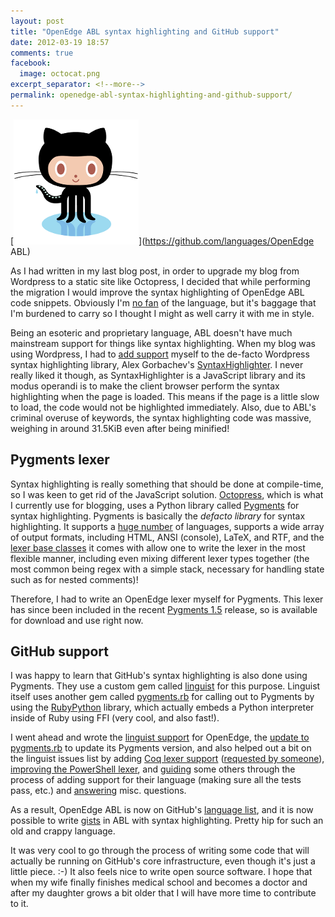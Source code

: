 ```yaml
---
layout: post
title: "OpenEdge ABL syntax highlighting and GitHub support"
date: 2012-03-19 18:57
comments: true
facebook:
  image: octocat.png
excerpt_separator: <!--more-->
permalink: openedge-abl-syntax-highlighting-and-github-support/
---
```


[![GitHub Octocat logo](/images/octocat.png "GitHub Octocat logo")](https://github.com/languages/OpenEdge ABL)

As I had written in my last blog post, in order to upgrade my blog
from Wordpress to a static site like Octopress, I decided that while performing
the migration I would improve the syntax highlighting of OpenEdge ABL code
snippets.  Obviously I'm [no fan][0] of the language, but it's baggage that I'm
burdened to carry so I thought I might as well carry it with me in style.

<!--more-->

Being an esoteric and proprietary language, ABL doesn't have much mainstream
support for things like syntax highlighting.  When my blog was using Wordpress,
I had to [add support][1] myself to the de-facto Wordpress syntax highlighting
library, Alex Gorbachev's [SyntaxHighlighter][2].  I never really liked it
though, as SyntaxHighlighter is a JavaScript library and its modus operandi
is to make the client browser perform the syntax highlighting when the page
is loaded.  This means if the page is a little slow to load, the code would
not be highlighted immediately.  Also, due to ABL's criminal overuse of
keywords, the syntax highlighting code was massive, weighing in around 31.5KiB
even after being minified!

## Pygments lexer
Syntax highlighting is really something that should be done at compile-time,
so I was keen to get rid of the JavaScript solution.  [Octopress][3], which is
what I currently use for blogging, uses a Python library called [Pygments][4]
for syntax highlighting.  Pygments is basically the *defacto library* for
syntax highlighting.  It supports a [huge number][5] of languages, supports
a wide array of output formats, including HTML, ANSI (console), LaTeX, and RTF,
and the [lexer base classes][6] it comes with allow one to write the lexer in
the most flexible manner, including even mixing different lexer types
together (the most common being regex with a simple stack, necessary for
handling state such as for nested comments)!

Therefore, I had to write an OpenEdge lexer myself for Pygments.  This lexer
has since been included in the recent [Pygments 1.5][7] release, so is
available for download and use right now.

## GitHub support
I was happy to learn that GitHub's syntax highlighting is also done using
Pygments.  They use a custom gem called [linguist][8] for this purpose.
Linguist itself uses another gem called [pygments.rb][9] for calling
out to Pygments by using the [RubyPython][10] library, which actually embeds
a Python interpreter inside of Ruby using FFI (very cool, and also fast!).

I went ahead and wrote the [linguist support][11] for OpenEdge, the
[update to pygments.rb][12] to update its Pygments version, and also helped
out a bit on the linguist issues list by adding [Coq lexer support][13]
([requested by someone][14]), [improving the PowerShell lexer][15], and
[guiding][16] some others through the process of adding support for their
language (making sure all the tests pass, etc.) and
[answering][17] misc. questions.

As a result, OpenEdge ABL is now on GitHub's [language list][18], and it is now
possible to write [gists][19] in ABL with syntax highlighting.  Pretty hip
for such an old and crappy language.

It was very cool to go through the process of writing some code that will
actually be running on GitHub's core infrastructure, even though it's just a
little piece. :-)  It also feels nice to write open source software.  I hope
that when my wife finally finishes medical school and becomes a doctor and
after my daughter grows a bit older that I will have more time to contribute
to it.


[0]: http://blog.abevoelker.com/progress_openedge_abl_considered_harmful/
[1]: https://github.com/abevoelker/SyntaxHighlighter-Progress-OpenEdge-ABL-Brush
[2]: http://alexgorbatchev.com/SyntaxHighlighter/
[3]: http://octopress.org/
[4]: http://pygments.org/
[5]: http://pygments.org/languages/
[6]: http://pygments.org/docs/lexerdevelopment/
[7]: http://pygments.org/docs/changelog/#version-1-5
[8]: https://github.com/github/linguist
[9]: https://github.com/tmm1/pygments.rb
[10]: https://bitbucket.org/raineszm/rubypython
[11]: https://github.com/github/linguist/pull/115
[12]: https://github.com/tmm1/pygments.rb/pull/12
[13]: https://github.com/github/linguist/pull/125
[14]: https://github.com/github/linguist/issues/116
[15]: https://github.com/abevoelker/linguist/tree/detect-powershell
[16]: https://github.com/github/linguist/pull/112
[17]: https://github.com/github/linguist/issues/134
[18]: https://github.com/languages/OpenEdge%20ABL
[19]: https://gist.github.com/
